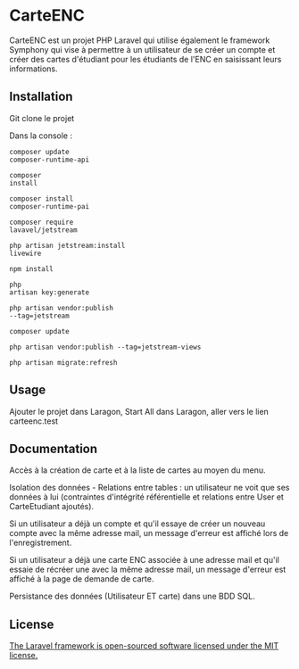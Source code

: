 # CarteENC

CarteENC est un projet PHP Laravel qui utilise également le framework Symphony qui vise à permettre à un utilisateur de se créer un compte et créer des cartes d'étudiant pour les étudiants de l'ENC en saisissant leurs informations.

## Installation

Git clone le projet

Dans la console :
    <pre><code>composer update composer-runtime-api</pre></code>
    <pre><code>composer install</pre></code>
    <pre><code>composer install composer-runtime-pai</pre></code>
    <pre><code>composer require lavavel/jetstream</pre></code>
    <pre><code>php artisan jetstream:install livewire</pre></code>
    <pre><code>npm install</pre></code>
    <pre><code>php artisan key:generate</pre></code>
    <pre><code>php artisan vendor:publish --tag=jetstream</pre></code>
    <pre><code>composer update</pre></code>
    <pre><code>php artisan vendor:publish --tag=jetstream-views</pre></code>
    <pre><code>php artisan migrate:refresh</pre></code>
    

## Usage

Ajouter le projet dans Laragon, Start All dans Laragon, aller vers le lien carteenc.test

## Documentation

Accès à la création de carte et à la liste de cartes au moyen du menu.  

Isolation des données - Relations entre tables : un utilisateur ne voit que ses données à lui (contraintes d'intégrité référentielle et relations entre User et CarteEtudiant ajoutés).  

Si un utilisateur a déjà un compte et qu'il essaye de créer un nouveau compte avec la même adresse mail, un message d'erreur est affiché lors de l'enregistrement.  

Si un utilisateur a déjà une carte ENC associée à une adresse mail et qu'il essaie de récréer une avec la même adresse mail, un message d'erreur est affiché à la page de demande de carte.  

Persistance des données (Utilisateur ET carte) dans une BDD SQL.


## License

[The Laravel framework is open-sourced software licensed under the MIT license.](https://opensource.org/license/mit/)